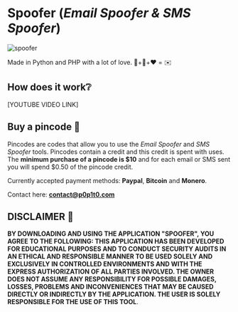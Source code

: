 # Spoofer (*Email Spoofer & SMS Spoofer*)

![spoofer](https://github.com/p0p1t0/spoofer/assets/148875004/11bc9fc6-f6af-4f69-b615-54df337c025a)

Made in Python and PHP with a lot of love. 🐍+🐘+❤️ = ✉️

## How does it work❔

[YOUTUBE VIDEO LINK]

 ## Buy a pincode 🔑
 
Pincodes are codes that allow you to use the *Email Spoofer* and *SMS Spoofer* tools. Pincodes contain a credit and this credit is spent with uses. The **minimum purchase of a pincode is $10** and for each email or SMS sent you will spend $0.50 of the pincode credit.

Currently accepted payment methods: **Paypal**, **Bitcoin** and **Monero**.

Contact here: **contact@p0p1t0.com**

## DISCLAIMER 📜

 **BY DOWNLOADING AND USING THE APPLICATION "SPOOFER", YOU AGREE TO THE FOLLOWING: THIS APPLICATION HAS BEEN DEVELOPED FOR EDUCATIONAL PURPOSES AND TO CONDUCT SECURITY AUDITS IN AN ETHICAL AND RESPONSIBLE MANNER TO BE USED SOLELY AND EXCLUSIVELY IN CONTROLLED ENVIRONMENTS AND WITH THE EXPRESS AUTHORIZATION OF ALL PARTIES INVOLVED. THE OWNER DOES NOT ASSUME ANY RESPONSIBILITY FOR POSSIBLE DAMAGES, LOSSES, PROBLEMS AND INCONVENIENCES THAT MAY BE CAUSED DIRECTLY OR INDIRECTLY BY THE APPLICATION. THE USER IS SOLELY RESPONSIBLE FOR THE USE OF THIS TOOL**.
